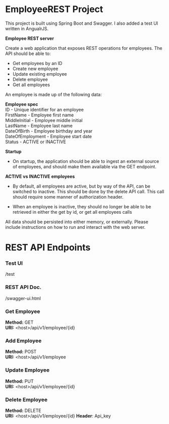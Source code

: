 # EmployeeREST Project
This project is built using Spring Boot and Swagger.  I also added a test UI written in AngualrJS.

**Employee REST server**

Create a web application that exposes REST operations for employees. The API should be able to:
* Get employees by an ID
* Create new employee
* Update existing employee
* Delete employee
* Get all employees
 
An employee is made up of the following data:

**Employee spec**  
ID - Unique identifier for an employee  
FirstName - Employee first name  
MiddleInitial - Employee middle initial  
LastName - Employee last name  
DateOfBirth - Employee birthday and year  
DateOfEmployment - Employee start date  
Status - ACTIVE or INACTIVE

**Startup**

* On startup, the application should be able to ingest an external source of employees, and should make them available via the GET endpoint.
 
**ACTIVE vs INACTIVE employees**

* By default, all employees are active, but by way of the API, can be switched to inactive. This should be done by the delete API call. This call should require some manner of authorization header.
 
* When an employee is inactive, they should no longer be able to be retrieved in either the get by id, or get all employees calls
 
 
All data should be persisted into either memory, or externally. Please include instructions on how to run and interact with the web server.

# REST API Endpoints

### Test UI
/test 

### REST API Doc.
/swagger-ui.html

### Get Employee
**Method:** GET  
**URI:** \<host>/api/v1/employee/{id}

### Add Employee
**Method:** POST  
**URI:** \<host>/api/v1/employee

### Update Employee
**Method:** PUT  
**URI:** \<host>/api/v1/employee/{id} 

### Delete Employee
**Method:** DELETE  
**URI:** \<host>/api/v1/employee/{id}
**Header**: Api_key 


